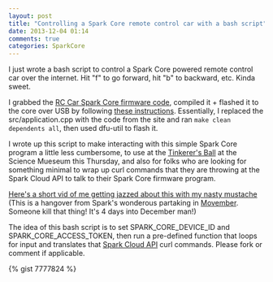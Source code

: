 ```yaml
---
layout: post
title: "Controlling a Spark Core remote control car with a bash script"
date: 2013-12-04 01:14
comments: true
categories: SparkCore
---
```


I just wrote a bash script to control a Spark Core powered remote control car over the internet. Hit "f" to go forward, hit "b" to backward, etc. Kinda sweet.

I grabbed the [RC Car Spark Core firmware code](http://docs.spark.io/#/shields), compiled it + flashed it to the core over USB by following [these instructions](https://github.com/spark/core-firmware). Essentially, I replaced the src/application.cpp with the code from the site and ran `make clean dependents all`, then used dfu-util to flash it.

I wrote up this script to make interacting with this simple Spark Core program a little less cumbersome, to use at the [Tinkerer's Ball](https://www.facebook.com/events/1422886744594947/) at the Science Mueseum this Thursday, and also for folks who are looking for something minimal to wrap up curl commands that they are throwing at the Spark Cloud API to talk to their Spark Core firmware program.

[Here's a short vid of me getting jazzed about this with my nasty mustache](https://vimeo.com/80969794) (This is a hangover from Spark's wonderous partaking in [Movember](http://us.movember.com/team/1217549).  Someone kill that thing! It's 4 days into December man!)

The idea of this bash script is to set SPARK_CORE_DEVICE_ID and SPARK_CORE_ACCESS_TOKEN, then run a pre-defined function that loops for input and translates that [Spark Cloud API](http://docs.spark.io/#/api) curl commands. Please fork or comment if applicable.

{% gist 7777824 %}
